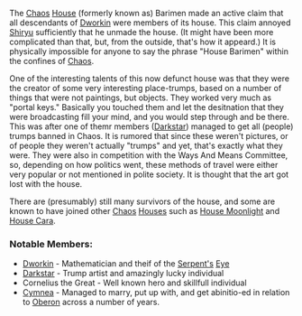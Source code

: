 The [Chaos](CourtsOfChaos) [House](ChaosHouses) (formerly known as) Barimen made an active claim that all descendants of [Dworkin](DworkinOfAmber) were members of its house.  This claim annoyed [Shiryu](RealmsLoardShiryu) sufficiently that he unmade the house. (It might have been more complicated than that, but, from the outside, that's how it appeard.) It is physically impossible for anyone to say the phrase "House Barimen" within the confines of [Chaos](CourtsOfChaos).

One of the interesting talents of this now defunct house was that they were the creator of some very interesting place-trumps, based on a number of things that were not paintings, but objects.  They worked very much as "portal keys." Basically you touched them and let the desitnation that they were broadcasting fill your mind, and you would step through and be there.  This was after one of themr members ([Darkstar](DarkStar)) managed to get all (people) trumps banned in Chaos.  It is rumored that since these weren't pictures, or of people they weren't actually "trumps" and yet, that's exactly what they were.  They were also in competition with the Ways And Means Committee, so, depending on how politics went, these methods of travel were either very popular or not mentioned in polite society.  It is thought that the art got lost with the house.

There are (presumably) still many survivors of the house, and some are known to have joined other [Chaos](CourtsOfChaos) [Houses](ChaosHouses) such as [House Moonlight](HouseMoonlight) and [House Cara](HouseCara).

### Notable Members:
 + [Dworkin](DworkinOfAmber) - Mathematician and theif of the [Serpent's](SerpentOfChaos) [Eye](JewelOfJudgement)
 + [Darkstar](DarkStar) - Trump artist and amazingly lucky individual
 + Cornelius the Great - Well known hero and skillfull individual
 + [Cymnea](CymneaOfBarimen) - Managed to marry, put up with, and get abinitio-ed in relation to [Oberon](OberonOfDworkin) across a number of years.
